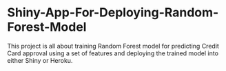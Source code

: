 # Shiny-App-For-Deploying-Random-Forest-Model
This project is all about training Random Forest model for predicting Credit Card approval using a set of features and deploying the trained model into either Shiny or Heroku.
